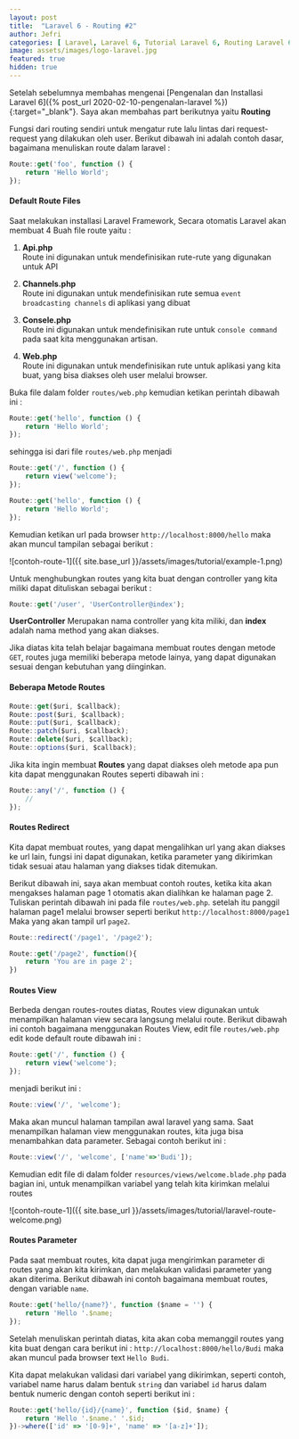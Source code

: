 ```yaml
---
layout: post
title:  "Laravel 6 - Routing #2"
author: Jefri
categories: [ Laravel, Laravel 6, Tutorial Laravel 6, Routing Laravel 6 ]
image: assets/images/logo-laravel.jpg
featured: true
hidden: true
---
```


Setelah sebelumnya membahas mengenai [Pengenalan dan Installasi Laravel 6]({% post_url 2020-02-10-pengenalan-laravel %}){:target="_blank"}. Saya akan membahas part berikutnya yaitu **Routing**

Fungsi dari routing sendiri untuk mengatur rute lalu lintas dari request-request yang dilakukan oleh user. Berikut dibawah ini adalah contoh dasar, bagaimana menuliskan route dalam laravel : 

```js
Route::get('foo', function () {
    return 'Hello World';
});
```
#### Default Route Files
Saat melakukan installasi Laravel Framework, Secara otomatis Laravel akan membuat 4 Buah file route yaitu : 
1. **Api.php**<br>
	Route ini digunakan untuk mendefinisikan rute-rute yang digunakan untuk API

2. **Channels.php**<br>
	Route ini digunakan untuk mendefinisikan rute semua `event broadcasting channels` di aplikasi yang dibuat

3. **Consele.php**<br>
	Route ini digunakan untuk mendefinisikan rute untuk `console command` pada saat kita menggunakan artisan.

4. **Web.php**<br>
	Route ini digunakan untuk mendefinisikan rute untuk aplikasi yang kita buat, yang bisa diakses oleh user melalui browser.

Buka file dalam folder `routes/web.php` kemudian ketikan perintah dibawah ini : 

```js
Route::get('hello', function () {
    return 'Hello World';
});
```

sehingga isi dari file `routes/web.php` menjadi 

```js
Route::get('/', function () {
    return view('welcome');
});

Route::get('hello', function () {
    return 'Hello World';
});
```

Kemudian ketikan url pada browser `http://localhost:8000/hello` maka akan muncul tampilan sebagai berikut :

![contoh-route-1]({{ site.base_url }}/assets/images/tutorial/example-1.png)

Untuk menghubungkan routes yang kita buat dengan controller yang kita miliki dapat dituliskan sebagai berikut : 

```js
Route::get('/user', 'UserController@index');
```

**UserController** Merupakan nama controller yang kita miliki, dan **index** adalah nama method yang akan diakses.

Jika diatas kita telah belajar bagaimana membuat routes dengan metode `GET`, routes juga memiliki beberapa metode lainya, yang dapat digunakan sesuai dengan kebutuhan yang diinginkan.

#### Beberapa Metode Routes 

```js
Route::get($uri, $callback);
Route::post($uri, $callback);
Route::put($uri, $callback);
Route::patch($uri, $callback);
Route::delete($uri, $callback);
Route::options($uri, $callback);
```

Jika kita ingin membuat **Routes** yang dapat diakses oleh metode apa pun kita dapat menggunakan Routes seperti dibawah ini : 

```js
Route::any('/', function () {
    //
});
```

#### Routes Redirect 

Kita dapat membuat routes, yang dapat mengalihkan url yang akan diakses ke url lain, fungsi ini dapat digunakan, 
ketika parameter yang dikirimkan tidak sesuai atau halaman yang diakses tidak ditemukan. 

Berikut dibawah ini, saya akan membuat contoh routes, ketika kita akan mengakses halaman page 1 otomatis akan dialihkan ke halaman page 2. Tuliskan perintah dibawah ini pada file `routes/web.php`. setelah itu panggil halaman page1 melalui browser seperti berikut `http://localhost:8000/page1` Maka yang akan tampil url `page2`. 

```js
Route::redirect('/page1', '/page2');

Route::get('/page2', function(){
	return 'You are in page 2';
})
``` 

#### Routes View

Berbeda dengan routes-routes diatas, Routes view digunakan untuk menampilkan halaman view secara langsung melalui route. Berikut dibawah ini contoh bagaimana menggunakan Routes View, edit file `routes/web.php` 
edit kode default route dibawah ini : 

```js
Route::get('/', function () {
    return view('welcome');
});
```

menjadi berikut ini : 

```js
Route::view('/', 'welcome');
```

Maka akan muncul halaman tampilan awal laravel yang sama. Saat menampilkan halaman view menggunakan routes, kita juga bisa menambahkan data parameter. Sebagai contoh berikut ini : 

```js
Route::view('/', 'welcome', ['name'=>'Budi']);
```

Kemudian edit file di dalam folder `resources/views/welcome.blade.php` pada bagian ini, untuk menampilkan variabel yang telah kita kirimkan melalui routes

![contoh-route-1]({{ site.base_url }}/assets/images/tutorial/laravel-route-welcome.png)

#### Routes Parameter

Pada saat membuat routes, kita dapat juga mengirimkan parameter di routes yang akan kita kirimkan, dan melakukan validasi parameter yang akan diterima. Berikut dibawah ini contoh bagaimana membuat routes, dengan variable `name`. 

```js
Route::get('hello/{name?}', function ($name = '') {
    return 'Hello '.$name;
});
```

Setelah menuliskan perintah diatas, kita akan coba memanggil routes yang kita buat dengan cara berikut ini : `http://localhost:8000/hello/Budi` maka akan muncul pada browser text `Hello Budi`. 

Kita dapat melakukan validasi dari variabel yang dikirimkan, seperti contoh, variabel name harus dalam bentuk `string` dan variabel `id` harus dalam bentuk numeric dengan contoh seperti berikut ini : 

```js
Route::get('hello/{id}/{name}', function ($id, $name) {
    return 'Hello '.$name.' '.$id;
})->where(['id' => '[0-9]+', 'name' => '[a-z]+']);
```